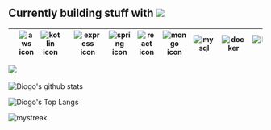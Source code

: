 ## Currently building stuff with  <img src = "https://media2.giphy.com/media/QssGEmpkyEOhBCb7e1/giphy.gif?cid=ecf05e47a0n3gi1bfqntqmob8g9aid1oyj2wr3ds3mg700bl&rid=giphy.gif" width = 32px>

| <img src="https://raw.githubusercontent.com/vishwasnavadak/vishwasnavadak/master/img/nodejs.png" width=60 alt="aws icon"> | <img src="https://github.com/abdoachhoubi/abdoachhoubi/blob/main/svgs/javascript.svg" width=60 alt="aws icon"> | <img src="https://www.vectorlogo.zone/logos/kotlinlang/kotlinlang-icon.svg" width=60 alt="kotlin icon"> | <img src="https://raw.githubusercontent.com/devicons/devicon/master/icons/java/java-original.svg" width=60 alt="java icon"> | <img src="https://github.com/abdoachhoubi/abdoachhoubi/blob/main/svgs/express.svg" width=60 alt="express icon"> | <img src="https://cdn.freebiesupply.com/logos/large/2x/spring-3-logo-png-transparent.png" width=60 alt="spring icon"> | <img src="https://github.com/abdoachhoubi/abdoachhoubi/blob/main/svgs/react.svg" width=60 alt="react icon"> | <img src="https://github.com/abdoachhoubi/abdoachhoubi/blob/main/svgs/mongodb.svg" width=60 alt="mongo icon"> | <img src="https://altyra.com/wp-content/uploads/2018/11/mysql-logo-png-transparent.png" alt="mysql" width=60 alt="mysql icon"> | <img src="https://www.docker.com/wp-content/uploads/2022/03/vertical-logo-monochromatic.png" alt="docker" width=60 alt="docker icon"> | <img src="https://1000logos.net/wp-content/uploads/2022/07/Kubernetes-Logo.png" alt="kubernets" width=60 alt="kubernets icon"> | <img src="https://raw.githubusercontent.com/vishwasnavadak/vishwasnavadak/master/img/gcp.png" width=60 alt="gcp icon"> |
| :--------------------------------------------------------------------------------------------------------------------: | :----------------------------------------------------------------------------------------------------------------------------------: | :----------------------------------------------------------------------------------------------------------------------------------: | :--------------------------------------------------------------------------------------------------------------------------: | :--------------------------------------------------------------------------------------------------------------------------: | :------------------------------------------------------------------------------------------------------------------------: | :--------------------------------------------------------------------------------------------------------------------: | :--------------------------------------------------------------------------------------------------------------------: | :--------------------------------------------------------------------------------------------------------------------: | :--------------------------------------------------------------------------------------------------------------------: | :--------------------------------------------------------------------------------------------------------------------: | :--------------------------------------------------------------------------------------------------------------------: |


<a href="https://www.youtube.com/watch?v=dQw4w9WgXcQ"><img src="https://user-images.githubusercontent.com/73097560/115834477-dbab4500-a447-11eb-908a-139a6edaec5c.gif"></a>

![Diogo's github stats](https://github-readme-stats.vercel.app/api?username=dnmzz&count_private=true&include_all_commits=true&show_icons=true&theme=tokyonight)

![Diogo's Top Langs](https://github-readme-stats.vercel.app/api/top-langs/?username=dnmzz&count_private=true&include_all_commits=true&theme=tokyonight&layout=compact)

<img src="https://github-readme-streak-stats.herokuapp.com/?user=dnmzz&include_all_commits=true&theme=tokyonight" alt="mystreak"/>
